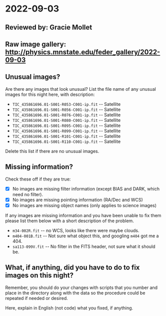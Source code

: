 # 2022-09-03

## Reviewed by:  Gracie Mollet

## Raw image gallery: http://physics.mnstate.edu/feder_gallery/2022-09-03

## Unusual images?

Are there any images that look unusual? List the file name of any unusual images for this night here, with description:

+ `TIC_435861696.01-S001-R053-C001-ip.fit` -- Satellite 
+ `TIC_435861696.01-S001-R056-C001-ip.fit` -- Satellite
+ `TIC_435861696.01-S001-R076-C001-ip.fit` -- Satellite
+ `TIC_435861696.01-S001-R080-C001-ip.fit` -- Satellite 
+ `TIC_435861696.01-S001-R095-C001-ip.fit` -- Satellite 
+ `TIC_435861696.01-S001-R099-C001-ip.fit` -- Satellite
+ `TIC_435861696.01-S001-R101-C001-ip.fit` -- Satellite
+ `TIC_435861696.01-S001-R110-C001-ip.fit` -- Satellite


Delete this list if there are no unusual images.

## Missing information?

Check these off if they are true:

- [x] No images are missing filter information (except BIAS and DARK, which need no filter).
- [x] No images are missing pointing information (RA/Dec and WCS)
- [x] No images are missing object names (only applies to science images)

If any images are missing information and you have been unable to fix them please list
them below with a short description of the problem.

+ `m34-002R.fit` -- no WCS, looks like there were maybe clouds.
+ `m404-001B.fit` -- Not sure what object this, and googling `m404` got me a 404.
+ `sa113-099V.fit` -- No filter in the FITS header, not sure what it should be.

## What, if anything, did you have to do to fix images on this night?

Remember, you should do your changes with scripts that you number and place in the
directory along with the data so the procedure could be repeated if needed or
desired.

Here, explain in English (not code) what you fixed, if anything.
